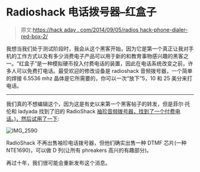 # Radioshack 电话拨号器–红盒子

> 原文:[https://hack aday . com/2014/09/05/radios hack-phone-dialer-red-box-2/](https://hackaday.com/2014/09/05/radioshack-phone-dialer-red-box-2/)

我想当我们处于测试阶段时，我会从这个黑客开始，因为它是第一个真正让我对手机的工作方式以及有多少消费电子产品可以用于新的和教育事物感兴趣的黑客之一。“红盒子”是一种模拟硬币投入付费电话的装置，因此在电话系统改变之前，许多人可以免费打电话。最受欢迎的修改设备是 radioshack 音频拨号器，一个简单的焊接 6.5536 mhz 晶体是它所需要的，你可以一次“放下”5，10 和 25 美分来打电话。

* * *

我们真的不想编辑这个，因为这是有史以来第一个黑客帖子的转发，但是菲尔·托伦和 ladyada 找到了旧的 RadioShack [袖珍音频拨号器，找到了一个付费电话。)，然后](http://www.radioshack.com/graphics/uc/rsk/Support/ProductManuals/4300145_PM_EN.pdf)[试用了一下](http://www.radioshack.com/graphics/uc/rsk/Support/ProductManuals/4300145_PM_EN.pdf):

![IMG_2590](../Images/d8c00726d5b7a1b09e9a248e3a644351.png)

RadioShack 不再出售袖珍电话拨号器，但他们确实出售一种 DTMF 芯片(一种 NTE1690)，可以做 D 列(让所有 phreakers 高兴的有趣部分)。

再过十年，我们很可能会重新发布这个消息。